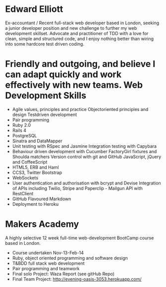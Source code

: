 Edward Elliott
==
Ex-accountant / Recent full-stack web developer based in London, seeking a junior developer position and new challenge to further my web development skillset.  Advocate and practitioner of TDD with a love for clean, simple and structured code, and I enjoy nothing better than wiring into some hardcore test driven coding.

Friendly and outgoing, and believe I can adapt quickly and work effectively with new teams.
Web Development Skills
==
 - Agile values, principles and practice Object​oriented principles and design Test​driven development
 - Pair programming
 - Ruby 2.0
 - Rails 4
 - PostgreSQL
 - Sinatra and DataMapper
 - Unit testing with RSpec and Jasmine Integration testing with Capybara
 - Behaviour driven development with Cucumber FactoryGirl fixtures and Shoulda matchers Version control with git and GitHub JavaScript, jQuery and CoffeeScript
 - HTML5, ERB and Haml
 - CCS3, Twitter Bootstrap
 - WebSockets
 - User authentication and authorisation with bcrypt and Devise Integration of APIs including Twilio, Stripe and Paperclip  - Mailgun API with RestClient
 - GitHub Flavoured Markdown
 - Deployment to Heroku

Makers Academy
==
A highly selective 12 week full-time web-development BootCamp course based in London.
 - Course undertaken Nov-13-Feb-14 
 - Ruby, object oriented programming and software design
 - T&BDD full stack web development
 - Pair programming and teamwork
 - Final solo Project: Waza Report (see gitHub Repo)
 - Final Team Project: http://evening-oasis-3053.herokuapp.com/
